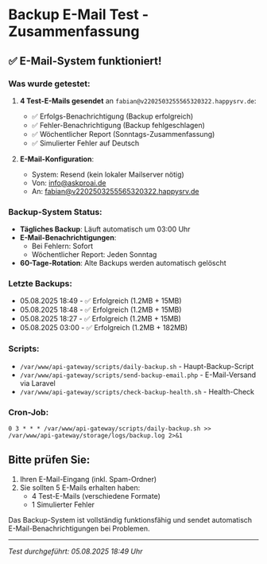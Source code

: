 # Backup E-Mail Test - Zusammenfassung

## ✅ E-Mail-System funktioniert!

### Was wurde getestet:

1. **4 Test-E-Mails gesendet** an `fabian@v2202503255565320322.happysrv.de`:
   - ✅ Erfolgs-Benachrichtigung (Backup erfolgreich)
   - ✅ Fehler-Benachrichtigung (Backup fehlgeschlagen)
   - ✅ Wöchentlicher Report (Sonntags-Zusammenfassung)
   - ✅ Simulierter Fehler auf Deutsch

2. **E-Mail-Konfiguration**:
   - System: Resend (kein lokaler Mailserver nötig)
   - Von: info@askproai.de
   - An: fabian@v2202503255565320322.happysrv.de

### Backup-System Status:

- **Tägliches Backup**: Läuft automatisch um 03:00 Uhr
- **E-Mail-Benachrichtigungen**:
  - Bei Fehlern: Sofort
  - Wöchentlicher Report: Jeden Sonntag
- **60-Tage-Rotation**: Alte Backups werden automatisch gelöscht

### Letzte Backups:
- 05.08.2025 18:49 - ✅ Erfolgreich (1.2MB + 15MB)
- 05.08.2025 18:48 - ✅ Erfolgreich (1.2MB + 15MB)
- 05.08.2025 18:27 - ✅ Erfolgreich (1.2MB + 15MB)
- 05.08.2025 03:00 - ✅ Erfolgreich (1.2MB + 182MB)

### Scripts:
- `/var/www/api-gateway/scripts/daily-backup.sh` - Haupt-Backup-Script
- `/var/www/api-gateway/scripts/send-backup-email.php` - E-Mail-Versand via Laravel
- `/var/www/api-gateway/scripts/check-backup-health.sh` - Health-Check

### Cron-Job:
```
0 3 * * * /var/www/api-gateway/scripts/daily-backup.sh >> /var/www/api-gateway/storage/logs/backup.log 2>&1
```

## Bitte prüfen Sie:
1. Ihren E-Mail-Eingang (inkl. Spam-Ordner)
2. Sie sollten 5 E-Mails erhalten haben:
   - 4 Test-E-Mails (verschiedene Formate)
   - 1 Simulierter Fehler

Das Backup-System ist vollständig funktionsfähig und sendet automatisch E-Mail-Benachrichtigungen bei Problemen.

---
*Test durchgeführt: 05.08.2025 18:49 Uhr*